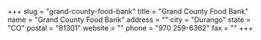+++
slug = "grand-county-food-bank"
title = "Grand County Food Bank"
name = "Grand County Food Bank"
address = ""
city = "Durango"
state = "CO"
postal = "81301"
website = ""
phone = "970 259-6362"
fax = ""
+++
